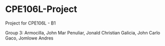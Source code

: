 # CPE106L-Project
Project for CPE106L - B1

Group 3:
Armocilla, John Mar
Penuliar, Jonald Christian
Galicia, John Carlo
Gaco, Jomlowe Andres
